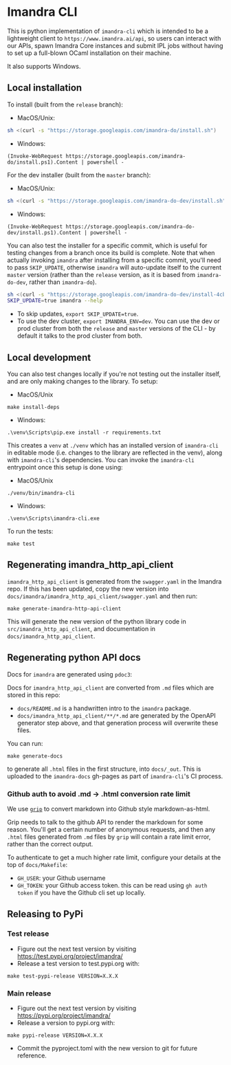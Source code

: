 # Imandra CLI

This is python implementation of `imandra-cli` which is intended to be a lightweight client to `https://www.imandra.ai/api`, so users can interact with our APIs, spawn Imandra Core instances and submit IPL jobs without having to set up a full-blown OCaml installation on their machine.

It also supports Windows.

## Local installation

To install (built from the `release` branch):

- MacOS/Unix:
```sh
sh <(curl -s "https://storage.googleapis.com/imandra-do/install.sh")
```

- Windows:
```pwsh
(Invoke-WebRequest https://storage.googleapis.com/imandra-do/install.ps1).Content | powershell -
```

For the dev installer (built from the `master` branch):

- MacOS/Unix:
```sh
sh <(curl -s "https://storage.googleapis.com/imandra-do-dev/install.sh")
```

- Windows:
```pwsh
(Invoke-WebRequest https://storage.googleapis.com/imandra-do-dev/install.ps1).Content | powershell -
```

You can also test the installer for a specific commit, which is useful for testing changes from a branch once its build is complete. Note that when actually invoking `imandra` after installing from a specific commit, you'll need to pass `SKIP_UPDATE`, otherwise `imandra` will auto-update itself to the current `master` version (rather than the `release` version, as it is based from `imandra-do-dev`, rather than `imandra-do`).

```sh
sh <(curl -s "https://storage.googleapis.com/imandra-do-dev/install-4cbf479327f041ecbf543fa79969fcd94841e370.sh")
SKIP_UPDATE=true imandra --help
```

- To skip updates, `export SKIP_UPDATE=true`.
- To use the dev cluster, `export IMANDRA_ENV=dev`. You can use the dev or prod cluster from both the `release` and `master` versions of the CLI - by default it talks to the prod cluster from both.

## Local development

You can also test changes locally if you're not testing out the installer itself, and are only making changes to the library. To setup:

- MacOS/Unix
```
make install-deps
```
- Windows:
```
.\venv\Scripts\pip.exe install -r requirements.txt
```


This creates a `venv` at `./venv` which has an installed version of
`imandra-cli` in editable mode (i.e. changes to the library are reflected in the
venv), along with `imandra-cli`'s dependencies. You can invoke the `imandra-cli`
entrypoint once this setup is done using:

- MacOS/Unix
```
./venv/bin/imandra-cli
```
- Windows:
```
.\venv\Scripts\imandra-cli.exe
```


To run the tests:

```
make test
```

## Regenerating imandra_http_api_client

`imandra_http_api_client` is generated from the `swagger.yaml` in the Imandra repo. If this has been updated, copy the new version into `docs/imandra/imandra_http_api_client/swagger.yaml` and then run:

```
make generate-imandra-http-api-client
```

This will generate the new version of the python library code in `src/imandra_http_api_client`, and documentation in `docs/imandra_http_api_client`.

## Regenerating python API docs

Docs for `imandra` are generated using `pdoc3`:

Docs for `imandra_http_api_client` are converted from `.md` files which are
stored in this repo:

- `docs/README.md` is a handwritten intro to the `imandra` package.
- `docs/imandra_http_api_client/**/*.md` are generated by the OpenAPI generator step above, and that generation process will overwrite these files.

You can run:

```
make generate-docs
```

to generate all `.html` files in the first structure, into `docs/_out`. This is
uploaded to the `imandra-docs` gh-pages as part of `imandra-cli`'s CI process.

### Github auth to avoid .md -> .html conversion rate limit

We use [`grip`](https://github.com/joeyespo/grip) to convert markdown into
Github style markdown-as-html.

Grip needs to talk to the github API to render the markdown for some reason.
You'll get a certain number of anonymous requests, and then any `.html` files
generated from `.md` files by `grip` will contain a rate limit error, rather
than the correct output.

To authenticate to get a much higher rate limit, configure your details at the top of `docs/Makefile`:
- `GH_USER`: your Github username
- `GH_TOKEN`: your Github access token. this can be read using `gh auth token` if you have the Github cli set up locally.


## Releasing to PyPi

### Test release

- Figure out the next test version by visiting https://test.pypi.org/project/imandra/
- Release a test version to test.pypi.org with:

```
make test-pypi-release VERSION=X.X.X
```

### Main release

- Figure out the next test version by visiting https://pypi.org/project/imandra/
- Release a version to pypi.org with:

```
make pypi-release VERSION=X.X.X
```

- Commit the pyproject.toml with the new version to git for future reference.
